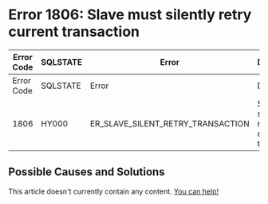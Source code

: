 
# Error 1806: Slave must silently retry current transaction


| Error Code | SQLSTATE | Error | Description |
| --- | --- | --- | --- |
| Error Code | SQLSTATE | Error | Description |
| 1806 | HY000 | ER_SLAVE_SILENT_RETRY_TRANSACTION | Slave must silently retry current transaction |




## Possible Causes and Solutions


This article doesn't currently contain any content. [You can help!](/kb/en/writing-and-editing-knowledge-base-articles/)

